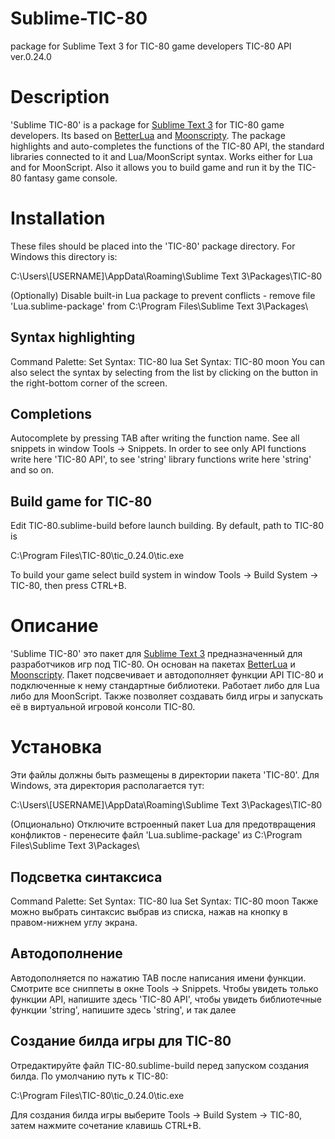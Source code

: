 # Sublime-TIC-80
package for Sublime Text 3 for TIC-80 game developers
TIC-80 API ver.0.24.0

Description
===========

'Sublime TIC-80' is a package for [Sublime Text 3](http://www.sublimetext.com) for TIC-80 game developers. Its based on [BetterLua](https://github.com/Xuerian/Sublime-BetterLua) and [Moonscripty](https://github.com/rorydriscoll/LuaSublime).
The package highlights and auto-completes the functions of the TIC-80 API, the standard libraries connected to it and Lua/MoonScript syntax. Works either for Lua and for MoonScript.
Also it allows you to build game and run it by the TIC-80 fantasy game console.

Installation
============

These files should be placed into the 'TIC-80' package directory. 
For Windows this directory is:

C:\\Users\\[USERNAME]\\AppData\\Roaming\\Sublime Text 3\\Packages\\TIC-80

(Optionally) Disable built-in Lua package to prevent conflicts - remove file 'Lua.sublime-package' from C:\\Program Files\\Sublime Text 3\\Packages\\


Syntax highlighting 
-------------------
Command Palette: 
Set Syntax: TIC-80 lua 
Set Syntax: TIC-80 moon 
You can also select the syntax by selecting from the list by clicking on the button in the right-bottom corner of the screen.


Completions
-----------
Autocomplete by pressing TAB after writing the function name.
See all snippets in window Tools -> Snippets. In order to see only API functions write here 'TIC-80 API', to see 'string' library functions write here 'string' and so on.


Build game for TIC-80
---------------------
Edit TIC-80.sublime-build before launch building.
By default, path to TIC-80 is 

C:\\Program Files\\TIC-80\\tic_0.24.0\\tic.exe

To build your game select build system in window Tools -> Build System -> TIC-80, then press CTRL+B.


Описание
========

'Sublime TIC-80' это пакет для [Sublime Text 3](http://www.sublimetext.com) предназначенный для разработчиков игр под TIC-80. Он основан на пакетах [BetterLua](https://github.com/Xuerian/Sublime-BetterLua) и [Moonscripty](https://github.com/rorydriscoll/LuaSublime).
Пакет подсвечивает и автодополняет функции API TIC-80 и подключенные к нему стандартные библиотеки. Работает либо для Lua либо для MoonScript. 
Также позволяет создавать билд игры и запускать её в виртуальной игровой консоли TIC-80.


Установка
=========

Эти файлы должны быть размещены в директории пакета 'TIC-80'.
Для Windows, эта директория располагается тут:

C:\\Users\\[USERNAME]\\AppData\\Roaming\\Sublime Text 3\\Packages\\TIC-80

(Опционально) Отключите встроенный пакет Lua для предотвращения конфликтов - перенесите файл 'Lua.sublime-package' из C:\\Program Files\\Sublime Text 3\\Packages\\


Подсветка синтаксиса
--------------------
Command Palette: 
Set Syntax: TIC-80 lua 
Set Syntax: TIC-80 moon 
Также можно выбрать синтаксис выбрав из списка, нажав на кнопку в правом-нижнем углу экрана.


Автодополнение
--------------
Автодополняется по нажатию TAB после написания имени функции.
Смотрите все сниппеты в окне Tools -> Snippets. Чтобы увидеть только функции API, напишите здесь 'TIC-80 API', чтобы увидеть библиотечные функции 'string', напишите здесь 'string', и так далее


Создание билда игры для TIC-80
------------------------------
Отредактируйте файл TIC-80.sublime-build перед запуском создания билда.
По умолчанию путь к TIC-80:

C:\\Program Files\\TIC-80\\tic_0.24.0\\tic.exe

Для создания билда игры выберите Tools -> Build System -> TIC-80, затем нажмите сочетание клавишь CTRL+B.
